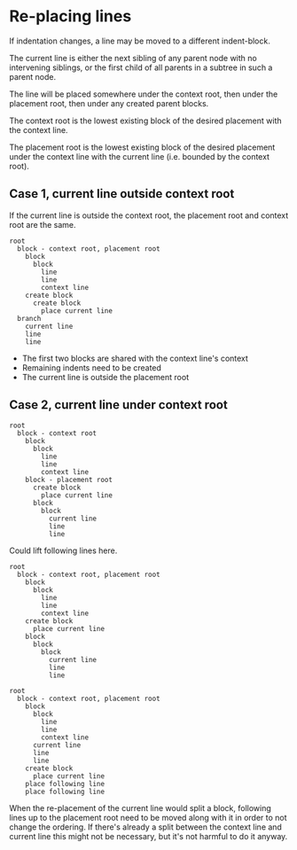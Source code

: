 # Re-placing lines

If indentation changes, a line may be moved to a different indent-block.

The current line is either the next sibling of any parent node with no intervening siblings, or the first child of all parents in a subtree in such a parent node.

The line will be placed somewhere under the context root, then under the placement root, then under any created parent blocks.

The context root is the lowest existing block of the desired placement with the context line.

The placement root is the lowest existing block of the desired placement under the context line with the current line (i.e. bounded by the context root).

## Case 1, current line outside context root

If the current line is outside the context root, the placement root and context root are the same.

```
root
  block - context root, placement root
    block
      block
        line
        line
        context line
    create block
      create block
        place current line
  branch
    current line
    line
    line
```

- The first two blocks are shared with the context line's context
- Remaining indents need to be created
- The current line is outside the placement root

## Case 2, current line under context root

```
root
  block - context root
    block
      block
        line
        line
        context line
    block - placement root
      create block
        place current line
      block
        block
          current line
          line
          line
```

Could lift following lines here.

```
root
  block - context root, placement root
    block
      block
        line
        line
        context line
    create block
      place current line
    block
      block
        block
          current line
          line
          line
```

```
root
  block - context root, placement root
    block
      block
        line
        line
        context line
      current line
      line
      line
    create block
      place current line
    place following line
    place following line
```

When the re-placement of the current line would split a block, following lines up to the placement root need to be moved along with it in order to not change the ordering. If there's already a split between the context line and current line this might not be necessary, but it's not harmful to do it anyway.
